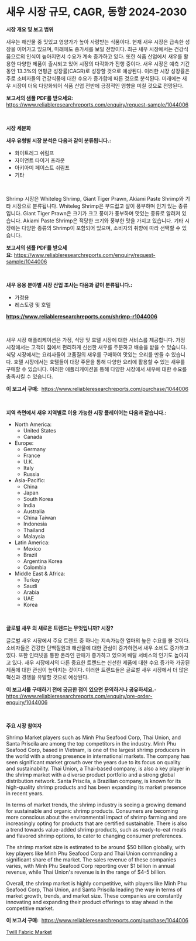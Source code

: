<p><h1>새우 시장 규모, CAGR, 동향 2024-2030</h1></p><p><strong>시장 개요 및 보고 범위</strong></p>
<p><p>새우는 해산물 중 맛있고 영양가가 높아 사랑받는 식품이다. 현재 새우 시장은 급속한 성장을 이어가고 있으며, 미래에도 증가세를 보일 전망이다.  최근 새우 시장에서는 건강식품으로의 인식이 높아지면서 수요가 계속 증가하고 있다. 또한 식품 산업에서 새우를 활용한 다양한 제품이 출시되고 있어 시장의 다각화가 진행 중이다. 새우 시장은 예측 기간 동안 13.3%의 연평균 성장률(CAGR)로 성장할 것으로 예상된다. 이러한 시장 성장률은 주로 소비자들의 건강식품에 대한 수요가 증가함에 따른 것으로 분석된다. 미래에는 새우 시장이 더욱 다양화되어 식품 산업 전반에 긍정적인 영향을 미칠 것으로 전망된다.</p></p>
<p><strong>보고서의 샘플 PDF를 받으세요:</strong> <a href="https://www.reliableresearchreports.com/enquiry/request-sample/1044006">https://www.reliableresearchreports.com/enquiry/request-sample/1044006</a></p>
<p>&nbsp;</p>
<p><strong>시장 세분화</strong></p>
<p><strong>새우 유형별 시장 분석은 다음과 같이 분류됩니다.:</strong></p>
<p><ul><li>화이트레그 쉬림프</li><li>자이언트 타이거 프라운</li><li>아키아미 페이스트 쉬림프</li><li>기타</li></ul></p>
<p>&nbsp;</p>
<p><p>Shrimp 시장은 Whiteleg Shrimp, Giant Tiger Prawn, Akiami Paste Shrimp와 기타 시장으로 분류됩니다. Whiteleg Shrimp은 부드럽고 살이 풍부하며 인기 있는 종류입니다. Giant Tiger Prawn은 크기가 크고 풍미가 풍부하며 맛있는 종류로 알려져 있습니다. Akiami Paste Shrimp은 적당한 크기와 풍부한 맛을 가지고 있습니다. 기타 시장에는 다양한 종류의 Shrimp이 포함되어 있으며, 소비자의 취향에 따라 선택할 수 있습니다.</p></p>
<p><strong>보고서의 샘플 PDF를 받으세요:</strong>&nbsp;<a href="https://www.reliableresearchreports.com/enquiry/request-sample/1044006">https://www.reliableresearchreports.com/enquiry/request-sample/1044006</a></p>
<p>&nbsp;</p>
<p><strong> 새우 응용 분야별 시장 산업 조사는 다음과 같이 분류됩니다.:</strong></p>
<p><ul><li>가정용</li><li>레스토랑 및 호텔</li></ul></p>
<p><strong><a href="https://www.reliableresearchreports.com/shrimp-r1044006">https://www.reliableresearchreports.com/shrimp-r1044006</a></strong></p>
<p>&nbsp;</p>
<p><p>새우 시장 애플리케이션은 가정, 식당 및 호텔 시장에 대한 서비스를 제공합니다. 가정 시장에서는 고객이 집에서 편리하게 신선한 새우를 주문하고 배송을 받을 수 있습니다. 식당 시장에서는 요리사들이 고품질의 새우를 구매하여 맛있는 요리를 만들 수 있습니다. 호텔 시장에서는 호텔들이 대량 주문을 통해 다양한 요리에 활용할 수 있는 새우를 구매할 수 있습니다. 이러한 애플리케이션을 통해 다양한 시장에서 새우에 대한 수요를 충족시킬 수 있습니다.</p></p>
<p><strong>이 보고서 구매:</strong>&nbsp; <a href="https://www.reliableresearchreports.com/purchase/1044006">https://www.reliableresearchreports.com/purchase/1044006</a></p>
<p>&nbsp;</p>
<p><strong>지역 측면에서 새우 지역별로 이용 가능한 시장 플레이어는 다음과 같습니다.:</strong></p>
<p><ul>
    <li>
        North America:
        <ul>
            <li>United States</li>
            <li>Canada</li>
        </ul>
    </li>
    <li>
        Europe:
        <ul>
            <li>Germany</li>
            <li>France</li>
            <li>U.K.</li>
            <li>Italy</li>
            <li>Russia</li>
        </ul>
    </li>
    <li>
        Asia-Pacific:
        <ul>
            <li>China</li>
            <li>Japan</li>
            <li>South Korea</li>
            <li>India</li>
            <li>Australia</li>
            <li>China Taiwan</li>
            <li>Indonesia</li>
            <li>Thailand</li>
            <li>Malaysia</li>
        </ul>
    </li>
    <li>
        Latin America:
        <ul>
            <li>Mexico</li>
            <li>Brazil</li>
            <li>Argentina Korea</li>
            <li>Colombia</li>
        </ul>
    </li>
    <li>
        Middle East & Africa:
        <ul>
            <li>Turkey</li>
            <li>Saudi</li>
            <li>Arabia</li>
            <li>UAE</li>
            <li>Korea</li>
        </ul>
    </li>
    </ul></p>
<p>&nbsp;</p>
<p><strong>글로벌 새우 의 새로운 트렌드는 무엇입니까? 시장?</strong></p>
<p><p>글로벌 새우 시장에서 주요 트렌드 중 하나는 지속가능한 얼마의 높은 수요를 볼 것이다. 소비자들은 건강한 단백질원과 해산물에 대한 관심이 증가하면서 새우 소비도 증가하고 있다. 또한 인터넷을 통한 온라인 판매가 증가하고 있으며 배달 서비스의 인기도 높아지고 있다. 새우 시장에서의 다른 중요한 트렌드는 신선한 제품에 대한 수요 증가와 가공된 제품에 대한 관심이 높아지는 것이다. 이러한 트렌드들은 글로벌 새우 시장에서 더 많은 혁신과 경쟁을 유발할 것으로 예상된다.</p></p>
<p><strong>이 보고서를 구매하기 전에 궁금한 점이 있으면 문의하거나 공유하세요.</strong>- <a href="https://www.reliableresearchreports.com/enquiry/pre-order-enquiry/1044006">https://www.reliableresearchreports.com/enquiry/pre-order-enquiry/1044006</a></p>
<p>&nbsp;</p>
<p><strong>주요 시장 참여자</strong></p>
<p><p>Shrimp Market players such as Minh Phu Seafood Corp, Thai Union, and Santa Priscila are among the top competitors in the industry. Minh Phu Seafood Corp, based in Vietnam, is one of the largest shrimp producers in the world with a strong presence in international markets. The company has seen significant market growth over the years due to its focus on quality and sustainability. Thai Union, a Thai-based company, is also a key player in the shrimp market with a diverse product portfolio and a strong global distribution network. Santa Priscila, a Brazilian company, is known for its high-quality shrimp products and has been expanding its market presence in recent years.</p><p>In terms of market trends, the shrimp industry is seeing a growing demand for sustainable and organic shrimp products. Consumers are becoming more conscious about the environmental impact of shrimp farming and are increasingly opting for products that are certified sustainable. There is also a trend towards value-added shrimp products, such as ready-to-eat meals and flavored shrimp options, to cater to changing consumer preferences.</p><p>The shrimp market size is estimated to be around $50 billion globally, with key players like Minh Phu Seafood Corp and Thai Union commanding a significant share of the market. The sales revenue of these companies varies, with Minh Phu Seafood Corp reporting over $1 billion in annual revenue, while Thai Union's revenue is in the range of $4-5 billion.</p><p>Overall, the shrimp market is highly competitive, with players like Minh Phu Seafood Corp, Thai Union, and Santa Priscila leading the way in terms of market growth, trends, and market size. These companies are constantly innovating and expanding their product offerings to stay ahead in the competitive market.</p></p>
<p><strong>이 보고서 구매:</strong>&nbsp;&nbsp;<a href="https://www.reliableresearchreports.com/purchase/1044006">https://www.reliableresearchreports.com/purchase/1044006</a></p>
<p><p><a href="https://noble-drawer-34c.notion.site/Global-Twill-Fabric-Market-Size-and-Market-Trends-Insights-and-Projections-from-2024-to-2031-ad29ec14c97c4318a9d8ed8eb3f58f5f">Twill Fabric Market</a></p></p>